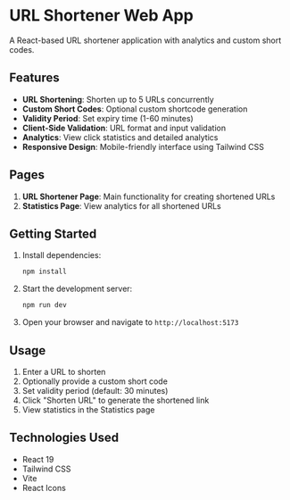 # URL Shortener Web App

A React-based URL shortener application with analytics and custom short codes.

## Features

- **URL Shortening**: Shorten up to 5 URLs concurrently
- **Custom Short Codes**: Optional custom shortcode generation
- **Validity Period**: Set expiry time (1-60 minutes)
- **Client-Side Validation**: URL format and input validation
- **Analytics**: View click statistics and detailed analytics
- **Responsive Design**: Mobile-friendly interface using Tailwind CSS

## Pages

1. **URL Shortener Page**: Main functionality for creating shortened URLs
2. **Statistics Page**: View analytics for all shortened URLs

## Getting Started

1. Install dependencies:
   ```bash
   npm install
   ```

2. Start the development server:
   ```bash
   npm run dev
   ```

3. Open your browser and navigate to `http://localhost:5173`

## Usage

1. Enter a URL to shorten
2. Optionally provide a custom short code
3. Set validity period (default: 30 minutes)
4. Click "Shorten URL" to generate the shortened link
5. View statistics in the Statistics page

## Technologies Used

- React 19
- Tailwind CSS
- Vite
- React Icons